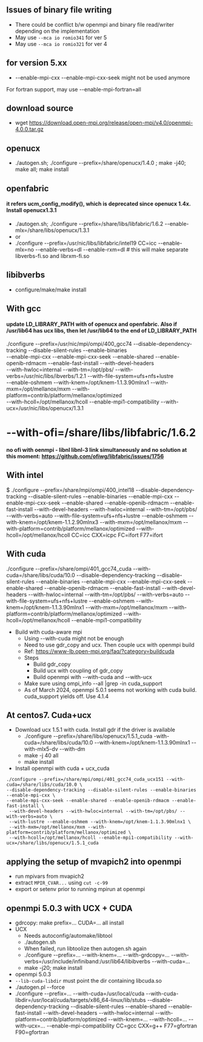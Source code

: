 ## Issues of binary file writing
- There could be conflict b/w openmpi and binary file read/writer depending on the implementation
- May use `--mca io romio341` for ver 5
- May use `--mca io romio321` for ver 4

## for version 5.xx
- --enable-mpi-cxx --enable-mpi-cxx-seek  might not be used anymore

For fortran support, may use --enable-mpi-fortran=all   
## download source
- wget https://download.open-mpi.org/release/open-mpi/v4.0/openmpi-4.0.0.tar.gz

## openucx
- ./autogen.sh; ./configure --prefix=/share/openucx/1.4.0 ; make -j40; make all; make install


## openfabric
#### it refers ucm_config_modify(), which is deprecated since openucx 1.4x. Install openucx1.3.1
- ./autogen.sh; ./configure --prefix=/share/libs/libfabric/1.6.2 --enable-mlx=/share/libs/openucx/1.3.1
- or
- ./configure --prefix=/usr/nic/libs/libfabric/intel19 CC=icc --enable-mlx=no --enable-verbs=dl --enable-rxm=dl # this will make separate libverbs-fi.so and librxm-fi.so

## libibverbs
- configure/make/make install

## With gcc
#### update LD_LIBRARY_PATH with of openucx and openfabric. Also if /usr/lib64 has ucx libs, then let /usr/lib64 to the end of LD_LIBRARY_PATH

./configure --prefix=/usr/nic/mpi/ompi/400_gcc74 --disable-dependency-tracking --disable-silent-rules --enable-binaries \
--enable-mpi-cxx --enable-mpi-cxx-seek --enable-shared --enable-openib-rdmacm --enable-fast-install --with-devel-headers \
--with-hwloc=internal --with-tm=/opt/pbs/ --with-verbs=/usr/nic/libs/ibverbs/1.2.1 --with-file-system=ufs+nfs+lustre \
--enable-oshmem --with-knem=/opt/knem-1.1.3.90mlnx1 --with-mxm=/opt/mellanox/mxm --with-platform=contrib/platform/mellanox/optimized \
--with-hcoll=/opt/mellanox/hcoll --enable-mpi1-compatibility --with-ucx=/usr/nic/libs/openucx/1.3.1 
# --with-ofi=/share/libs/libfabric/1.6.2
#### no ofi with oenmpi - libnl libnl-3 link simultaneously and no solution at this moment: https://github.com/ofiwg/libfabric/issues/1756

## With intel
  $ ./configure --prefix=/share/mpi/ompi/400_intel18 --disable-dependency-tracking --disable-silent-rules --enable-binaries --enable-mpi-cxx --enable-mpi-cxx-seek --enable-shared --enable-openib-rdmacm --enable-fast-install --with-devel-headers --with-hwloc=internal --with-tm=/opt/pbs/ --with-verbs=auto --with-file-system=ufs+nfs+lustre --enable-oshmem --with-knem=/opt/knem-1.1.2.90mlnx3 --with-mxm=/opt/mellanox/mxm --with-platform=contrib/platform/mellanox/optimized --with-hcoll=/opt/mellanox/hcoll CC=icc CXX=icpc FC=ifort F77=ifort

## With cuda
./configure --prefix=/share/ompi/401_gcc74_cuda --with-cuda=/share/libs/cuda/10.0 --disable-dependency-tracking --disable-silent-rules --enable-binaries --enable-mpi-cxx --enable-mpi-cxx-seek --enable-shared --enable-openib-rdmacm --enable-fast-install --with-devel-headers --with-hwloc=internal --with-tm=/opt/pbs/ --with-verbs=auto --with-file-system=ufs+nfs+lustre --enable-oshmem --with-knem=/opt/knem-1.1.3.90mlnx1 --with-mxm=/opt/mellanox/mxm --with-platform=contrib/platform/mellanox/optimized --with-hcoll=/opt/mellanox/hcoll --enable-mpi1-compatibility
- Build with cuda-aware mpi
  - Using --with-cuda might not be enough
  - Need to use gdr_copy and ucx. Then couple ucx with openmpi build
  - Ref: https://www-lb.open-mpi.org/faq/?category=buildcuda
  - Steps
    - Build gdr_copy
    - Build ucx with coupling of gdr_copy
    - Build openmpi with --with-cuda and --with-ucx
  - Make sure using ompi_info --all |grep -in cuda_support
  - As of March 2024, openmpi 5.0.1 seems not working with cuda build. cuda_support yields off. Use 4.1.4

## At centos7. Cuda+ucx
- Download ucx 1.5.1 with cuda. Install gdr if the driver is available
  - ./configure --prefix=/share/libs/openucx/1.5.1_cuda -with-cuda=/share/libs/cuda/10.0 --with-knem=/opt/knem-1.1.3.90mlnx1 --with-mlx5-dv --with-dm
  - make -j 40 all
  - make install
-  Install openmpi with cuda + ucx_cuda
```
./configure --prefix=/share/mpi/ompi/401_gcc74_cuda_ucx151 --with-cuda=/share/libs/cuda/10.0 \
--disable-dependency-tracking --disable-silent-rules --enable-binaries --enable-mpi-cxx \
--enable-mpi-cxx-seek --enable-shared --enable-openib-rdmacm --enable-fast-install \
 --with-devel-headers --with-hwloc=internal --with-tm=/opt/pbs/ --with-verbs=auto \
 --with-lustre --enable-oshmem --with-knem=/opt/knem-1.1.3.90mlnx1 \
 --with-mxm=/opt/mellanox/mxm --with-platform=contrib/platform/mellanox/optimized \
 --with-hcoll=/opt/mellanox/hcoll --enable-mpi1-compatibility --with-ucx=/share/libs/openucx/1.5.1_cuda
```


## applying the setup of mvapich2 into openmpi
- run mpivars from mvapich2
- extract `MPIR_CVAR...` using `cut -c-99`
- export or setenv prior to running mpirun at openmpi

## openmpi 5.0.3 with UCX + CUDA
- gdrcopy: make prefix=... CUDA=... all install
- UCX
  - Needs autoconfig/automake/libtool
  - ./autogen.sh
  - When failed, run libtoolize then autogen.sh again
  - ./configure --prefix=... --with-knem=... --with-grdcopy=... --with-verbs=/usr/include/infiniband:/usr/lib64/libibverbs --with-cuda=...
  - make -j20; make install
- openmpi 5.0.3
- `--lib-cuda-libdir` must point the dir containing libcuda.so
- ./autogen.pl --force
- ./configure --prefix=... --with-cuda=/usr/local/cuda --with-cuda-libdir=/usr/local/cuda/targets/x86_64-linux/lib/stubs --disable-dependency-tracking --disable-silent-rules --enable-shared --enable-fast-install --with-devel-headers --with-hwloc=internal --with-platform=contrib/platform/optimized --with-knem=... --with-hcoll=... --with-ucx=... --enable-mpi-compatibility CC=gcc CXX=g++ F77=gfortran F90=gfortran
